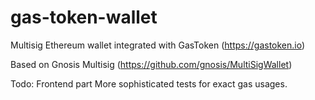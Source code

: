 # gas-token-wallet

Multisig Ethereum wallet integrated with GasToken (https://gastoken.io)

Based on Gnosis Multisig (https://github.com/gnosis/MultiSigWallet)

Todo: 
 Frontend part
 More sophisticated tests for exact gas usages. 
